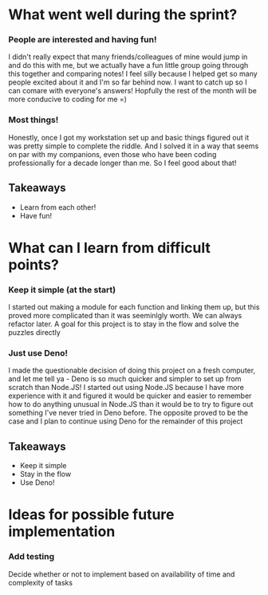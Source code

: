 # What went well during the sprint?

### People are interested and having fun!

I didn't really expect that many friends/colleagues of mine would jump in and do
this with me, but we actually have a fun little group going through this
together and comparing notes! I feel silly because I helped get so many people
excited about it and I'm so far behind now. I want to catch up so I can comare
with everyone's answers! Hopfully the rest of the month will be more conducive
to coding for me =)

### Most things!

Honestly, once I got my workstation set up and basic things figured out it was
pretty simple to complete the riddle. And I solved it in a way that seems on par
with my companions, even those who have been coding professionally for a decade
longer than me. So I feel good about that!

## Takeaways

- Learn from each other!
- Have fun!

# What can I learn from difficult points?

### Keep it simple (at the start)

I started out making a module for each function and linking them up, but this
proved more complicated than it was seeminlgly worth. We can always refactor
later. A goal for this project is to stay in the flow and solve the puzzles
directly

### Just use Deno!

I made the questionable decision of doing this project on a fresh computer, and
let me tell ya - Deno is so much quicker and simpler to set up from scratch than
Node.JS! I started out using Node.JS because I have more experience with it and
figured it would be quicker and easier to remember how to do anything unusual in
Node.JS than it would be to try to figure out something I've never tried in Deno
before. The opposite proved to be the case and I plan to continue using Deno for
the remainder of this project

## Takeaways

- Keep it simple
- Stay in the flow
- Use Deno!

# Ideas for possible future implementation

### Add testing

Decide whether or not to implement based on availability of time and complexity
of tasks
